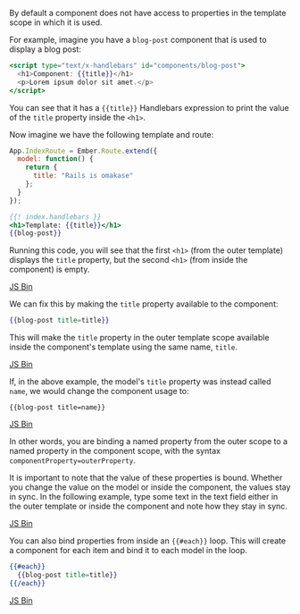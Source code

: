 By default a component does not have access to properties in the
template scope in which it is used.

For example, imagine you have a `blog-post` component that is used to
display a blog post:

```handlebars
<script type="text/x-handlebars" id="components/blog-post">
  <h1>Component: {{title}}</h1>
  <p>Lorem ipsum dolor sit amet.</p>
</script>
```

You can see that it has a `{{title}}` Handlebars expression to print the
value of the `title` property inside the `<h1>`.

Now imagine we have the following template and route:

```js
App.IndexRoute = Ember.Route.extend({
  model: function() {
    return {
      title: "Rails is omakase"
    };
  }
});
```

```handlebars
{{! index.handlebars }}
<h1>Template: {{title}}</h1>
{{blog-post}}
```

Running this code, you will see that the first `<h1>` (from the outer
template) displays the `title` property, but the second `<h1>` (from
inside the component) is empty.

<a class="jsbin-embed" href="http://jsbin.com/cagoxuwegu/1/embed?live">JS Bin</a>

We can fix this by making the `title` property available to the
component:

```handlebars
{{blog-post title=title}}
```

This will make the `title` property in the outer template scope
available inside the component's template using the same name, `title`.

<a class="jsbin-embed" href="jsbin.com/garoju/1/embed?live">JS Bin</a>
<script src="http://static.jsbin.com/js/embed.js"></script>

If, in the above example, the model's `title` property was instead
called `name`, we would change the component usage to:

```
{{blog-post title=name}}
```

<a class="jsbin-embed" href="http://jsbin.com/hevuqe/1/embed?live">JS Bin</a>
<script src="http://static.jsbin.com/js/embed.js"></script>

In other words, you are binding a named property from the outer scope to
a named property in the component scope, with the syntax
`componentProperty=outerProperty`.

It is important to note that the value of these properties is bound.
Whether you change the value on the model or inside the component, the
values stay in sync. In the following example, type some text in the
text field either in the outer template or inside the component and note
how they stay in sync.


<a class="jsbin-embed" href="http://jsbin.com/gunib/1/embed?live">JS Bin</a>
<script src="http://static.jsbin.com/js/embed.js"></script>

You can also bind properties from inside an `{{#each}}` loop. This will
create a component for each item and bind it to each model in the loop.

```handlebars
{{#each}}
  {{blog-post title=title}}
{{/each}}
```
<a class="jsbin-embed" href="http://jsbin.com/faqasa/1/embed?live">JS Bin</a>
<script src="http://static.jsbin.com/js/embed.js"></script>

